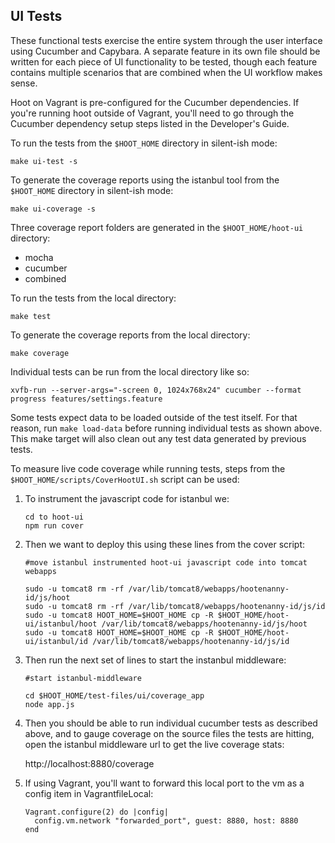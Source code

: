## UI Tests

These functional tests exercise the entire system through the user interface using Cucumber and Capybara.  A separate feature in its own file should be written for each piece of UI functionality to be tested, though each feature contains multiple scenarios that are combined when the UI workflow makes sense.

Hoot on Vagrant is pre-configured for the Cucumber dependencies.  If you're running hoot outside of Vagrant, you'll need to go through the Cucumber dependency setup steps listed in the Developer's Guide.

To run the tests from the `$HOOT_HOME` directory in silent-ish mode:

`make ui-test -s`

To generate the coverage reports using the istanbul tool from the `$HOOT_HOME` directory in silent-ish mode:

`make ui-coverage -s`

Three coverage report folders are generated in the `$HOOT_HOME/hoot-ui` directory:

* mocha
* cucumber
* combined


To run the tests from the local directory:

`make test` 

To generate the coverage reports from the local directory:

`make coverage`

Individual tests can be run from the local directory like so:

`xvfb-run --server-args="-screen 0, 1024x768x24" cucumber --format progress features/settings.feature`

Some tests expect data to be loaded outside of the test itself.  For that reason, run `make load-data` before running individual tests as shown above.  This make target will also clean out any test data generated by previous tests.

To measure live code coverage while running tests, steps from the `$HOOT_HOME/scripts/CoverHootUI.sh` script can be used:

1. To instrument the javascript code for istanbul we:

    ```
    cd to hoot-ui
    npm run cover
    ```
    
2. Then we want to deploy this using these lines from the cover script:

    `#move istanbul instrumented hoot-ui javascript code into tomcat webapps`
    
    ```
    sudo -u tomcat8 rm -rf /var/lib/tomcat8/webapps/hootenanny-id/js/hoot
    sudo -u tomcat8 rm -rf /var/lib/tomcat8/webapps/hootenanny-id/js/id
    sudo -u tomcat8 HOOT_HOME=$HOOT_HOME cp -R $HOOT_HOME/hoot-ui/istanbul/hoot /var/lib/tomcat8/webapps/hootenanny-id/js/hoot
    sudo -u tomcat8 HOOT_HOME=$HOOT_HOME cp -R $HOOT_HOME/hoot-ui/istanbul/id /var/lib/tomcat8/webapps/hootenanny-id/js/id
    ```
    
3. Then run the next set of lines to start the instanbul middleware:

    `#start istanbul-middleware`
    
    ```
    cd $HOOT_HOME/test-files/ui/coverage_app
    node app.js
    ```
    
4. Then you should be able to run individual cucumber tests as described above,
and to gauge coverage on the source files the tests are hitting, open the istanbul middleware url to get the live coverage stats:

    http://localhost:8880/coverage

5. If using Vagrant, you'll want to forward this local port to the vm as a config item in VagrantfileLocal:
    ```
    Vagrant.configure(2) do |config|
      config.vm.network "forwarded_port", guest: 8880, host: 8880
    end
    ```

